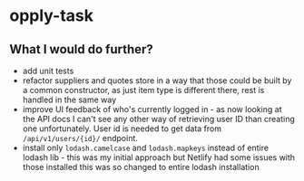 # opply-task

## What I would do further?

- add unit tests
- refactor suppliers and quotes store in a way that those could be built by a common
  constructor, as just item type is different there, rest is handled in the same way
- improve UI feedback of who's currently logged in - as now looking at the API docs
  I can't see any other way of retrieving user ID than creating one unfortunately.
  User id is needed to get data from `/api/v1/users/{id}/` endpoint.
- install only `lodash.camelcase` and `lodash.mapkeys` instead of entire lodash lib -
  this was my initial approach but Netlify had some issues with those installed this was so changed to
  entire lodash installation
